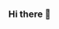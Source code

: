 ### Hi there 👋

<!--
**Rafael-Urei/Rafael-Urei** is a ✨ _special_ ✨ repository because its `README.md` (this file) appears on your GitHub profile.

<div>
  <img loading="lazy" src="https://cdn.jsdelivr.net/gh/devicons/devicon/icons/react/react-original.svg" width="40" height="40" />
</div>


Here are some ideas to get you started:

- 🔭 I’m currently working on ...
- 🌱 I’m currently learning ...
- 👯 I’m looking to collaborate on ...
- 🤔 I’m looking for help with ...
- 💬 Ask me about ...
- 📫 How to reach me: ...
- 😄 Pronouns: ...
- ⚡ Fun fact: ...
-->
